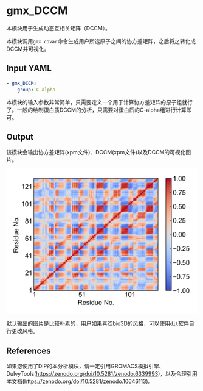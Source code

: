 # gmx_DCCM

本模块用于生成动态互相关矩阵（DCCM）。

本模块调用`gmx covar`命令生成用户所选原子之间的协方差矩阵，之后将之转化成DCCM并可视化。

## Input YAML

```yaml
- gmx_DCCM:
    group: C-alpha
```

本模块的输入参数非常简单，只需要定义一个用于计算协方差矩阵的原子组就行了。一般的绘制蛋白质DCCM的分析，只需要对蛋白质的C-alpha组进行计算即可。

## Output

该模块会输出协方差矩阵(xpm文件)、DCCM(xpm文件)以及DCCM的可视化图片。

![gmx_DCCM](static/gmx_DCCM_dccm.png)

默认输出的图片是比较朴素的，用户如果喜欢bio3D的风格，可以使用`dit`软件自行更改风格。

## References

如果您使用了DIP的本分析模块，请一定引用GROMACS模拟引擎、DuIvyTools(https://zenodo.org/doi/10.5281/zenodo.6339993)，以及合理引用本文档(https://zenodo.org/doi/10.5281/zenodo.10646113)。

